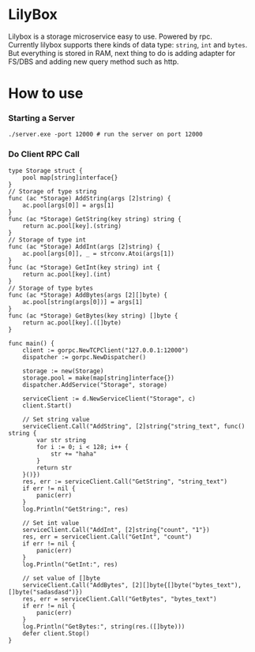 # LilyBox
Lilybox is a storage microservice easy to use. Powered by rpc.  
Currently lilybox supports there kinds of data type: `string`, `int` and `bytes`.  
But everything is stored in RAM, next thing to do is adding adapter for FS/DBS and adding new query method such as http.
# How to use
### Starting a Server
``` shell
./server.exe -port 12000 # run the server on port 12000
```
### Do Client RPC Call
``` golang
type Storage struct {
	pool map[string]interface{}
}
// Storage of type string
func (ac *Storage) AddString(args [2]string) {
	ac.pool[args[0]] = args[1]
}
func (ac *Storage) GetString(key string) string {
	return ac.pool[key].(string)
}
// Storage of type int
func (ac *Storage) AddInt(args [2]string) {
	ac.pool[args[0]], _ = strconv.Atoi(args[1])
}
func (ac *Storage) GetInt(key string) int {
	return ac.pool[key].(int)
}
// Storage of type bytes
func (ac *Storage) AddBytes(args [2][]byte) {
	ac.pool[string(args[0])] = args[1]
}
func (ac *Storage) GetBytes(key string) []byte {
	return ac.pool[key].([]byte)
}

func main() {
    client := gorpc.NewTCPClient("127.0.0.1:12000")
    dispatcher := gorpc.NewDispatcher()

    storage := new(Storage)
    storage.pool = make(map[string]interface{})
    dispatcher.AddService("Storage", storage)

    serviceClient := d.NewServiceClient("Storage", c)
    client.Start()

    // Set string value
    serviceClient.Call("AddString", [2]string{"string_text", func() string {
        var str string
        for i := 0; i < 128; i++ {
            str += "haha"
        }
        return str
    }()})
    res, err := serviceClient.Call("GetString", "string_text")
    if err != nil {
        panic(err)
    }
    log.Println("GetString:", res)

    // Set int value
    serviceClient.Call("AddInt", [2]string{"count", "1"})
    res, err = serviceClient.Call("GetInt", "count")
    if err != nil {
        panic(err)
    }
    log.Println("GetInt:", res)

    // set value of []byte
    serviceClient.Call("AddBytes", [2][]byte{[]byte("bytes_text"), []byte("sadasdasd")})
    res, err = serviceClient.Call("GetBytes", "bytes_text")
    if err != nil {
        panic(err)
    }
    log.Println("GetBytes:", string(res.([]byte)))
    defer client.Stop()
}
```

